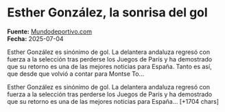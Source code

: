 # Esther González, la sonrisa del gol

**Fuente:** [Mundodeportivo.com](https://www.mundodeportivo.com/futbol/femenino/20250704/1002494562/esther-gonzalez-sonrisa-gol.html)  
**Fecha:** 2025-07-04

Esther González es sinónimo de gol. La delantera andaluza regresó con fuerza a la selección tras perderse los Juegos de París y ha demostrado que su retorno es una de las mejores noticias para España. Tanto es así, que desde que volvió a contar para Montse To…

Esther González es sinónimo de gol. La delantera andaluza regresó con fuerza a la selección tras perderse los Juegos de París y ha demostrado que su retorno es una de las mejores noticias para España… [+1704 chars]
